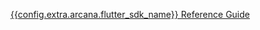 <span><a href="https://flutter-authsdk-ref-guide.netlify.app/" target="_blank">{{config.extra.arcana.flutter_sdk_name}} Reference Guide</a></span>